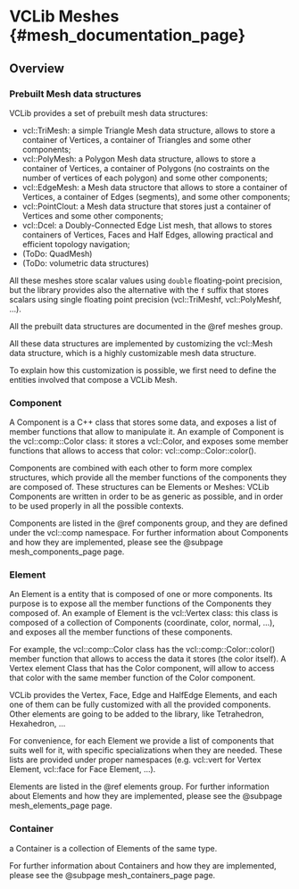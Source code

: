 # VCLib Meshes     {#mesh_documentation_page}

## Overview 
### Prebuilt Mesh data structures

VCLib provides a set of prebuilt mesh data structures:

- vcl::TriMesh: a simple Triangle Mesh data structure, allows to store a container of Vertices, a container of Triangles and some other components;
- vcl::PolyMesh: a Polygon Mesh data structure, allows to store a container of Vertices, a container of Polygons (no costraints on the number of vertices of each polygon) and some other components;
- vcl::EdgeMesh: a Mesh data structore that allows to store a container of Vertices, a container of Edges (segments), and some other components;
- vcl::PointClout: a Mesh data structure that stores just a container of Vertices and some other components;
- vcl::Dcel: a Doubly-Connected Edge List mesh, that allows to stores containers of Vertices, Faces and Half Edges, allowing practical and efficient topology navigation;
- (ToDo: QuadMesh)
- (ToDo: volumetric data structures)

All these meshes store scalar values using `double` floating-point precision, but the library provides also the alternative with the `f` suffix that stores scalars using single floating point precision (vcl::TriMeshf, vcl::PolyMeshf, ...).

All the prebuilt data structures are documented in the @ref meshes group.

All these data structures are implemented by customizing the vcl::Mesh data structure, which is a highly customizable mesh data structure. 

To explain how this customization is possible, we first need to define the entities involved that compose a VCLib Mesh.

### Component

A Component is a C++ class that stores some data, and exposes a list of member functions that allow to manipulate it. An example of Component is the  vcl::comp::Color class: it stores a vcl::Color, and exposes some member functions that allows to access that color: vcl::comp::Color::color().

Components are combined with each other to form more complex structures, which provide all the member functions of the components they are composed of. These structures can be Elements or Meshes: VCLib Components are written in order to be as generic as possible, and in order to be used properly in all the possible contexts. 

Components are listed in the @ref components group, and they are defined under the vcl::comp namespace. For further information about Components and how they are implemented, please see the @subpage mesh_components_page page.

### Element

An Element is a entity that is composed of one or more components. Its purpose is to expose all the member functions of the Components they composed of. An example of Element is the vcl::Vertex class: this class is composed of a collection of Components (coordinate, color, normal, ...), and exposes all the member functions of these components. 

For example, the vcl::comp::Color class has the vcl::comp::Color::color() member function that allows to access the data it stores (the color itself). A Vertex element Class that has the Color component, will allow to access that color with the same member function of the Color component.

VCLib provides the Vertex, Face, Edge and HalfEdge Elements, and each one of them can be fully customized with all the provided components. Other elements are going to be added to the library, like Tetrahedron, Hexahedron, ...

For convenience, for each Element we provide a list of components that suits well for it, with specific specializations when they are needed. These lists are provided under proper namespaces (e.g. vcl::vert for Vertex Element, vcl::face for Face Element, ...).

Elements are listed in the @ref elements group. For further information about Elements and how they are implemented, please see the @subpage mesh_elements_page page.

### Container 

a Container is a collection of Elements of the same type. 

For further information about Containers and how they are implemented, please see the @subpage mesh_containers_page page.


